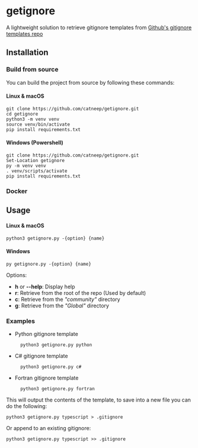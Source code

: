 # getignore

A lightweight solution to retrieve gitignore templates from [Github's gitignore templates repo](https://github.com/github/gitignore)

## Installation
### Build from source
You can build the project from source by following these commands:

#### Linux & macOS
    git clone https://github.com/catneep/getignore.git
    cd getignore
    python3 -m venv venv
    source venv/bin/activate
    pip install requirements.txt

#### Windows (Powershell)
    git clone https://github.com/catneep/getignore.git
    Set-Location getignore
    py -m venv venv
    . venv/scripts/activate
    pip install requirements.txt

### Docker

## Usage
#### Linux & macOS
    python3 getignore.py -{option} {name}
#### Windows
    py getignore.py -{option} {name}
Options:

- **h** or **--help**: Display help
- **r**: Retrieve from the root of the repo (Used by default)
- **c**: Retrieve from the *"community"* directory
- **g**: Retrieve from the *"Global"* directory

### Examples

- Python gitignore template

        python3 getignore.py python

- C# gitignore template

        python3 getignore.py c#

- Fortran gitignore template

        python3 getignore.py fortran

This will output the contents of the template, to save into a new file you can do the following:

    python3 getignore.py typescript > .gitignore

Or append to an existing gitignore:

    python3 getignore.py typescript >> .gitignore
